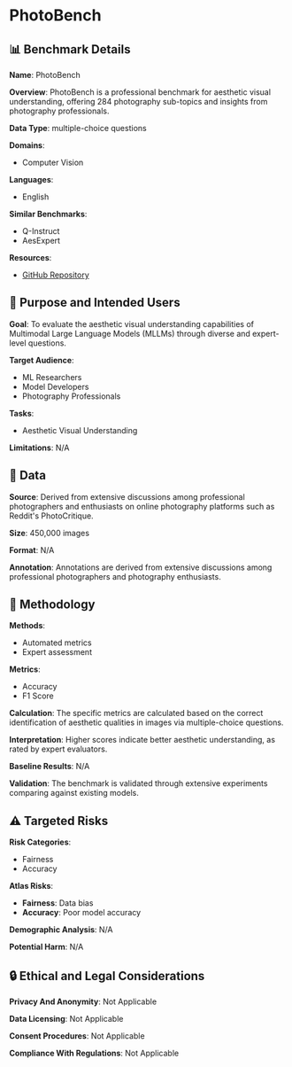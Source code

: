 # PhotoBench

## 📊 Benchmark Details

**Name**: PhotoBench

**Overview**: PhotoBench is a professional benchmark for aesthetic visual understanding, offering 284 photography sub-topics and insights from photography professionals.

**Data Type**: multiple-choice questions

**Domains**:
- Computer Vision

**Languages**:
- English

**Similar Benchmarks**:
- Q-Instruct
- AesExpert

**Resources**:
- [GitHub Repository](https://github.com/daiqing98/The-Photographers-Eye)

## 🎯 Purpose and Intended Users

**Goal**: To evaluate the aesthetic visual understanding capabilities of Multimodal Large Language Models (MLLMs) through diverse and expert-level questions.

**Target Audience**:
- ML Researchers
- Model Developers
- Photography Professionals

**Tasks**:
- Aesthetic Visual Understanding

**Limitations**: N/A

## 💾 Data

**Source**: Derived from extensive discussions among professional photographers and enthusiasts on online photography platforms such as Reddit's PhotoCritique.

**Size**: 450,000 images

**Format**: N/A

**Annotation**: Annotations are derived from extensive discussions among professional photographers and photography enthusiasts.

## 🔬 Methodology

**Methods**:
- Automated metrics
- Expert assessment

**Metrics**:
- Accuracy
- F1 Score

**Calculation**: The specific metrics are calculated based on the correct identification of aesthetic qualities in images via multiple-choice questions.

**Interpretation**: Higher scores indicate better aesthetic understanding, as rated by expert evaluators.

**Baseline Results**: N/A

**Validation**: The benchmark is validated through extensive experiments comparing against existing models.

## ⚠️ Targeted Risks

**Risk Categories**:
- Fairness
- Accuracy

**Atlas Risks**:
- **Fairness**: Data bias
- **Accuracy**: Poor model accuracy

**Demographic Analysis**: N/A

**Potential Harm**: N/A

## 🔒 Ethical and Legal Considerations

**Privacy And Anonymity**: Not Applicable

**Data Licensing**: Not Applicable

**Consent Procedures**: Not Applicable

**Compliance With Regulations**: Not Applicable
